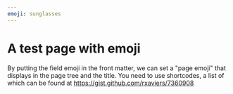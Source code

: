 ```yaml
---
emoji: sunglasses
---
```


# A test page with emoji

By putting the field emoji in the front matter, we can set a "page emoji" that
displays in the page tree and the title. You need to use shortcodes, a list of
which can be found at <https://gist.github.com/rxaviers/7360908>
